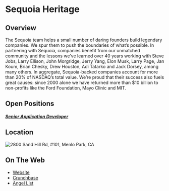 # Sequoia Heritage
## Overview
The Sequoia team helps a small number of daring founders build legendary companies. We spur them to push the boundaries of what’s possible. In partnering with Sequoia, companies benefit from our unmatched community and the lessons we’ve learned over 40 years working with Steve Jobs, Larry Ellison, John Morgridge, Jerry Yang, Elon Musk, Larry Page, Jan Koum, Brian Chesky, Drew Houston, Adi Tatarko and Jack Dorsey, among many others.
In aggregate, Sequoia-backed companies account for more than 20% of NASDAQ’s total value. We’re proud that their success also fuels great causes: since 2000 alone we have returned more than $10 billion to non-profits like the Ford Foundation, Mayo Clinic and MIT.

## Open Positions
##### [Senior Application Developer](senior-application-developer.md)

## Location
![2800 Sand Hill Rd, #101, Menlo Park, CA](https://maps.googleapis.com/maps/api/staticmap?center=2800+Sand+Hill+Rd,+#101,+Menlo+Park,+CA&zoom=13&scale=false&size=600x300&maptype=roadmap&format=png&visual_refresh=true)  

## On The Web
+ [Website](https://www.sequoiacap.com/)
+ [Crunchbase](https://www.crunchbase.com/organization/sequoia-capital#/entity)
+ [Angel List](https://angel.co/sequoia-capital)

